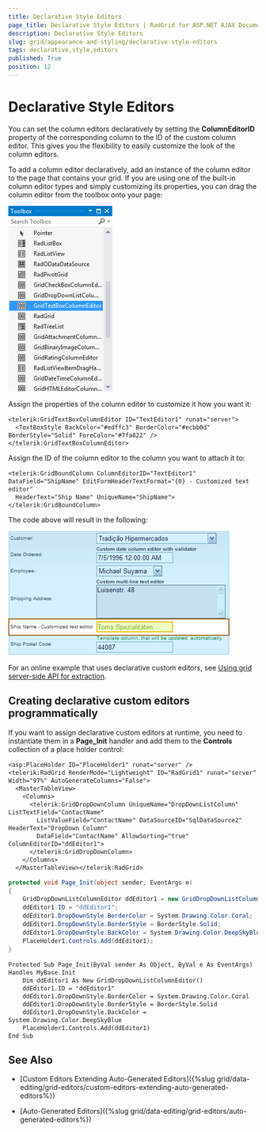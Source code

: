 ```yaml
---
title: Declarative Style Editors
page_title: Declarative Style Editors | RadGrid for ASP.NET AJAX Documentation
description: Declarative Style Editors
slug: grid/appearance-and-styling/declarative-style-editors
tags: declarative,style,editors
published: True
position: 12
---
```


# Declarative Style Editors



You can set the column editors declaratively by setting the **ColumnEditorID** property of the corresponding column to the ID of the custom column editor. This gives you the flexibility to easily customize the look of the column editors.

To add a column editor declaratively, add an instance of the column editor to the page that contains your grid. If you are using one of the built-in column editor types and simply customizing its properties, you can drag the column editor from the toolbox onto your page:

![Declarative column editors in VS toolbox](images/grd_DeclarativeColumnEditor_Toolbox.png)

Assign the properties of the column editor to customize it how you want it:

````ASP.NET
<telerik:GridTextBoxColumnEditor ID="TextEditor1" runat="server">
  <TextBoxStyle BackColor="#edffc3" BorderColor="#ecbb0d" BorderStyle="Solid" ForeColor="#7fa822" />
</telerik:GridTextBoxColumnEditor>
````



Assign the ID of the column editor to the column you want to attach it to:

````ASP.NET
<telerik:GridBoundColumn ColumnEditorID="TextEditor1" DataField="ShipName" EditFormHeaderTextFormat="{0} - Customized text editor"
  HeaderText="Ship Name" UniqueName="ShipName">
</telerik:GridBoundColumn>
````



The code above will result in the following:

![Declarative Column Editor](images/grd_DeclarativeColumnEditor.png)

For an online example that uses declarative custom editors, see [Using grid server-side API for extraction](http://demos.telerik.com/aspnet-ajax/Grid/Examples/DataEditing/ExtractValues/DefaultVB.aspx).

## Creating declarative custom editors programmatically

If you want to assign declarative custom editors at runtime, you need to instantiate them in a **Page_Init** handler and add them to the **Controls** collection of a place holder control:



````ASP.NET
<asp:PlaceHolder ID="PlaceHolder1" runat="server" />
<telerik:RadGrid RenderMode="Lightweight" ID="RadGrid1" runat="server" Width="97%" AutoGenerateColumns="False">
  <MasterTableView>
    <Columns>
      <telerik:GridDropDownColumn UniqueName="DropDownListColumn" ListTextField="ContactName"
        ListValueField="ContactName" DataSourceID="SqlDataSource2" HeaderText="DropDown Column"
        DataField="ContactName" AllowSorting="true" ColumnEditorID="ddEditor1">
      </telerik:GridDropDownColumn>
    </Columns>
  </MasterTableView></telerik:RadGrid>
````
````C#	
protected void Page_Init(object sender, EventArgs e)
{
    GridDropDownListColumnEditor ddEditor1 = new GridDropDownListColumnEditor();
    ddEditor1.ID = "ddEditor1";
    ddEditor1.DropDownStyle.BorderColor = System.Drawing.Color.Coral;
    ddEditor1.DropDownStyle.BorderStyle = BorderStyle.Solid;
    ddEditor1.DropDownStyle.BackColor = System.Drawing.Color.DeepSkyBlue;
    PlaceHolder1.Controls.Add(ddEditor1);
}
````
````VB
Protected Sub Page_Init(ByVal sender As Object, ByVal e As EventArgs) Handles MyBase.Init
    Dim ddEditor1 As New GridDropDownListColumnEditor()
    ddEditor1.ID = "ddEditor1"
    ddEditor1.DropDownStyle.BorderColor = System.Drawing.Color.Coral
    ddEditor1.DropDownStyle.BorderStyle = BorderStyle.Solid
    ddEditor1.DropDownStyle.BackColor = System.Drawing.Color.DeepSkyBlue
    PlaceHolder1.Controls.Add(ddEditor1)
End Sub
````


## See Also

 * [Custom Editors Extending Auto-Generated Editors]({%slug grid/data-editing/grid-editors/custom-editors-extending-auto-generated-editors%})

 * [Auto-Generated Editors]({%slug grid/data-editing/grid-editors/auto-generated-editors%})
